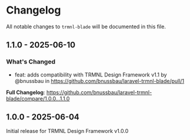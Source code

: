 # Changelog

All notable changes to `trmnl-blade` will be documented in this file.

## 1.1.0 - 2025-06-10

### What's Changed

* feat: adds compatibility with TRMNL Design Framework v1.1 by @bnussbau in https://github.com/bnussbau/laravel-trmnl-blade/pull/1

**Full Changelog**: https://github.com/bnussbau/laravel-trmnl-blade/compare/1.0.0...1.1.0

## 1.0.0 - 2025-06-04

Initial release for TRMNL Design Framework v1.0.0
